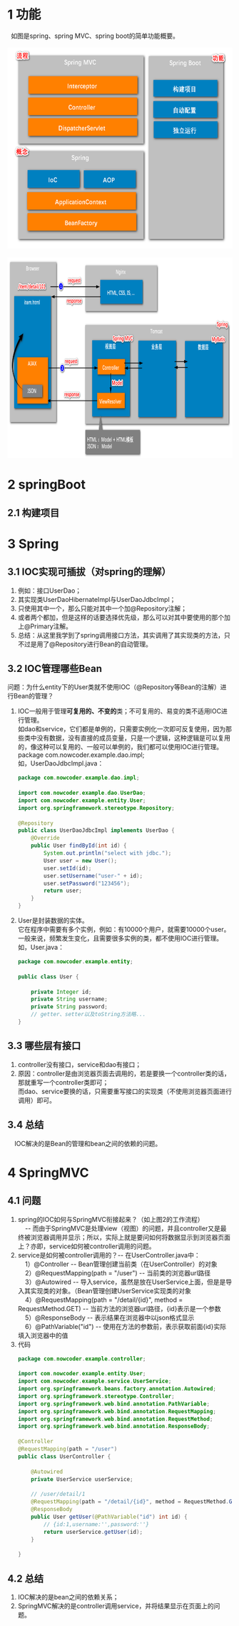 # 1 功能
&nbsp;&nbsp;如图是spring、spring MVC、spring boot的简单功能概要。<br/>
&nbsp;&nbsp;<img src="img.png" width = "600" height = "450" alt="" /><br/>
&nbsp;&nbsp;<img src="img_1.png" width = "800" height = "450" alt="" />

# 2 springBoot 
## 2.1 构建项目


# 3 Spring
## 3.1 IOC实现可插拔（对spring的理解）
1. 例如：接口UserDao；
2. 其实现类UserDaoHibernateImpl与UserDaoJdbcImpl；
3. 只使用其中一个，那么只能对其中一个加@Repository注解；
4. 或者两个都加，但是这样的话要选择优先级，那么可以对其中要使用的那个加上@Primary注解。
5. 总结：从这里我学到了spring调用接口方法，其实调用了其实现类的方法，只不过是用了@Repository进行Bean的自动管理。

## 3.2 IOC管理哪些Bean
问题：为什么entity下的User类就不使用IOC（@Repository等Bean的注解）进行Bean的管理？
1. IOC一般用于管理**可复用的、不变的**类；不可复用的、易变的类不适用IOC进行管理。<br/>
   如dao和service，它们都是单例的，只需要实例化一次即可反复使用，因为那些类中没有数据，没有直接的成员变量，只是一个逻辑，这种逻辑是可以复用的，像这种可以复用的、一般可以单例的，我们都可以使用IOC进行管理。
   package com.nowcoder.example.dao.impl;<br/>
   如，UserDaoJdbcImpl.java：
    ```java
    package com.nowcoder.example.dao.impl;
    
    import com.nowcoder.example.dao.UserDao;
    import com.nowcoder.example.entity.User;
    import org.springframework.stereotype.Repository;
    
    @Repository
    public class UserDaoJdbcImpl implements UserDao {
        @Override
        public User findById(int id) {
            System.out.println("select with jdbc.");
            User user = new User();
            user.setId(id);
            user.setUsername("user-" + id);
            user.setPassword("123456");
            return user;
        }
    }
    ```

2. User是封装数据的实体。<br/>
   它在程序中需要有多个实例，例如：有10000个用户，就需要10000个user。
   一般来说，频繁发生变化，且需要很多实例的类，都不使用IOC进行管理。<br/>
    如，User.java：
    ```java
    package com.nowcoder.example.entity;
    
    public class User {
    
        private Integer id;
        private String username;
        private String password;
        // getter、setter以及toString方法略...
    }
    ```
## 3.3 哪些层有接口
1. controller没有接口，service和dao有接口；
2. 原因：controller是由浏览器页面去调用的，若是要换一个controller类的话，那就重写一个controller类即可；<br/>
而dao、service要换的话，只需要重写接口的实现类（不使用浏览器页面进行调用）即可。

## 3.4 总结
&nbsp;&nbsp;&nbsp;&nbsp;IOC解决的是Bean的管理和bean之间的依赖的问题。

# 4 SpringMVC
## 4.1 问题
1. spring的IOC如何与SpringMVC衔接起来？（如上图2的工作流程）<br/>
&nbsp;&nbsp;&nbsp;&nbsp;-- 而由于SpringMVC是处理view（视图）的问题，并且controller又是最终被浏览器调用并显示；所以，实际上就是要问如何将数据显示到浏览器页面上？亦即，service如何被controller调用的问题。
2. service是如何被controller调用的？-- 在UserController.java中：
<br/>&nbsp;&nbsp;&nbsp;&nbsp;1）@Controller -- Bean管理创建当前类（在UserController）的对象
<br/>&nbsp;&nbsp;&nbsp;&nbsp;2）@RequestMapping(path = "/user") -- 当前类的浏览器url路径
<br/>&nbsp;&nbsp;&nbsp;&nbsp;3）@Autowired -- 导入service，虽然是放在UserService上面，但是是导入其实现类的对象。（Bean管理创建UserService实现类的对象
<br/>&nbsp;&nbsp;&nbsp;&nbsp;4）@RequestMapping(path = "/detail/{id}", method = RequestMethod.GET) -- 当前方法的浏览器url路径，{id}表示是一个参数
<br/>&nbsp;&nbsp;&nbsp;&nbsp;5）@ResponseBody -- 表示结果在浏览器中以json格式显示
<br/>&nbsp;&nbsp;&nbsp;&nbsp;6）@PathVariable("id") -- 使用在方法的参数前，表示获取前面{id}实际填入浏览器中的值
3. 代码<br/>
   ```java
   package com.nowcoder.example.controller;
   
   import com.nowcoder.example.entity.User;
   import com.nowcoder.example.service.UserService;
   import org.springframework.beans.factory.annotation.Autowired;
   import org.springframework.stereotype.Controller;
   import org.springframework.web.bind.annotation.PathVariable;
   import org.springframework.web.bind.annotation.RequestMapping;
   import org.springframework.web.bind.annotation.RequestMethod;
   import org.springframework.web.bind.annotation.ResponseBody;
   
   @Controller
   @RequestMapping(path = "/user")
   public class UserController {
   
       @Autowired
       private UserService userService;
   
       // /user/detail/1
       @RequestMapping(path = "/detail/{id}", method = RequestMethod.GET)
       @ResponseBody
       public User getUser(@PathVariable("id") int id) {
           // {id:1,username:'',password:''}
           return userService.getUser(id);
       }
   
   }
   ```
## 4.2 总结
1. IOC解决的是bean之间的依赖关系；
2. SpringMVC解决的是controller调用service，并将结果显示在页面上的问题。